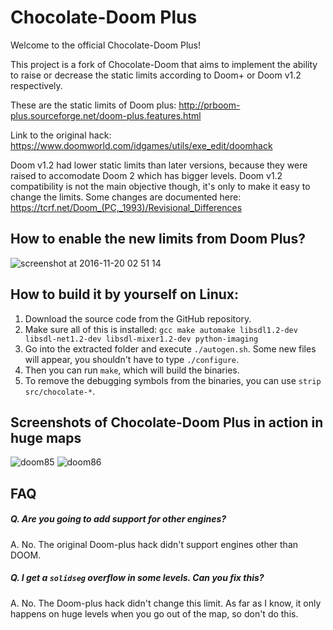# Chocolate-Doom Plus

Welcome to the official Chocolate-Doom Plus!

This project is a fork of Chocolate-Doom that aims to implement the ability to raise or decrease the static limits according to Doom+ or Doom v1.2 respectively. 

These are the static limits of Doom plus: http://prboom-plus.sourceforge.net/doom-plus.features.html

Link to the original hack: https://www.doomworld.com/idgames/utils/exe_edit/doomhack

Doom v1.2 had lower static limits than later versions, because they were raised to accomodate Doom 2 which has bigger levels. Doom v1.2 compatibility is not the main objective though, it's only to make it easy to change the limits. Some changes are documented here: https://tcrf.net/Doom_(PC,_1993)/Revisional_Differences

## How to enable the new limits from Doom Plus?

![screenshot at 2016-11-20 02 51 14](https://cloud.githubusercontent.com/assets/6194072/20461441/7b183a88-aecc-11e6-99bb-aee2bf33b2a2.png)

## How to build it by yourself on Linux:

1. Download the source code from the GitHub repository.
2. Make sure all of this is installed: `gcc make automake libsdl1.2-dev libsdl-net1.2-dev libsdl-mixer1.2-dev python-imaging`
3. Go into the extracted folder and execute `./autogen.sh`. Some new files will appear, you shouldn't have to type `./configure`.
4. Then you can run `make`, which will build the binaries.
5. To remove the debugging symbols from the binaries, you can use `strip src/chocolate-*`.

## Screenshots of Chocolate-Doom Plus in action in huge maps

![doom85](https://cloud.githubusercontent.com/assets/6194072/20461637/cf6fe5ae-aed1-11e6-942c-9fd52c0235d6.png)
![doom86](https://cloud.githubusercontent.com/assets/6194072/20461638/cf765362-aed1-11e6-868d-f7ef09f922c3.png)

## FAQ

##### Q. Are you going to add support for other engines? 

A. No. The original Doom-plus hack didn't support engines other than DOOM. 

##### Q. I get a `solidseg` overflow in some levels. Can you fix this?

A. No. The Doom-plus hack didn't change this limit. As far as I know, it only happens on huge levels when you go out of the map, so don't do this. 
